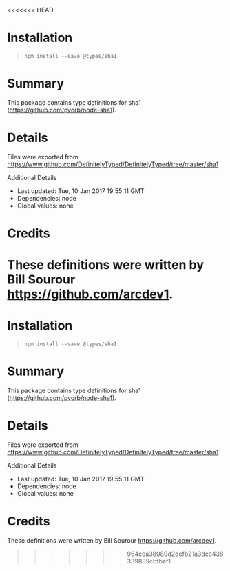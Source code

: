 <<<<<<< HEAD
# Installation
> `npm install --save @types/sha1`

# Summary
This package contains type definitions for sha1 (https://github.com/pvorb/node-sha1).

# Details
Files were exported from https://www.github.com/DefinitelyTyped/DefinitelyTyped/tree/master/sha1

Additional Details
 * Last updated: Tue, 10 Jan 2017 19:55:11 GMT
 * Dependencies: node
 * Global values: none

# Credits
These definitions were written by Bill Sourour <https://github.com/arcdev1>.
=======
# Installation
> `npm install --save @types/sha1`

# Summary
This package contains type definitions for sha1 (https://github.com/pvorb/node-sha1).

# Details
Files were exported from https://www.github.com/DefinitelyTyped/DefinitelyTyped/tree/master/sha1

Additional Details
 * Last updated: Tue, 10 Jan 2017 19:55:11 GMT
 * Dependencies: node
 * Global values: none

# Credits
These definitions were written by Bill Sourour <https://github.com/arcdev1>.
>>>>>>> 964cea38089d2defb21a3dce438339889cbfbaf1
